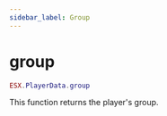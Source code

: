 ```yaml
---
sidebar_label: Group
---
```


# group

```lua
ESX.PlayerData.group
```

This function returns the player's group.
